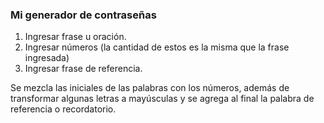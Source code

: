 ### Mi generador de contraseñas

1. Ingresar frase u oración.
2. Ingresar números (la cantidad de estos es la misma que la frase ingresada)
3. Ingresar frase de referencia.

Se mezcla las iniciales de las palabras con los números, además de transformar algunas letras a mayúsculas y se agrega al final la palabra de referencia o recordatorio.